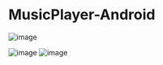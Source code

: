 # MusicPlayer-Android


![image](https://github.com/layafakher/MusicPlayer-Android/assets/62253882/d1595103-da82-41a7-91a1-24bbbd379e6a)


![image](https://github.com/layafakher/MusicPlayer-Android/assets/62253882/5d129e13-22e2-46bf-bbf1-a8e8fdcf1bbb)
![image](https://github.com/layafakher/MusicPlayer-Android/assets/62253882/bbc4f82f-3fc2-4821-ac95-db7acc985300)
